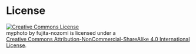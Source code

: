 # License
<a rel="license" href="http://creativecommons.org/licenses/by-nc-sa/4.0/"><img alt="Creative Commons License" style="border-width:0" src="https://i.creativecommons.org/l/by-nc-sa/4.0/88x31.png" /></a><br /><span xmlns:dct="http://purl.org/dc/terms/" property="dct:title">myphoto</span> by <span xmlns:cc="http://creativecommons.org/ns#" property="cc:attributionName">fujita-nozomi</span> is licensed under a <a rel="license" href="http://creativecommons.org/licenses/by-nc-sa/4.0/"><br>Creative Commons Attribution-NonCommercial-ShareAlike 4.0 International License</a>.
